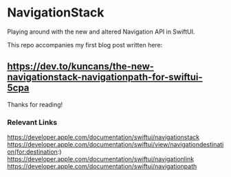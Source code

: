 # NavigationStack

Playing around with the new and altered Navigation API in SwiftUI.

This repo accompanies my first blog post written here:
## https://dev.to/kuncans/the-new-navigationstack-navigationpath-for-swiftui-5cpa

Thanks for reading!

### Relevant Links
https://developer.apple.com/documentation/swiftui/navigationstack
https://developer.apple.com/documentation/swiftui/view/navigationdestination(for:destination:)
https://developer.apple.com/documentation/swiftui/navigationlink
https://developer.apple.com/documentation/swiftui/navigationpath

